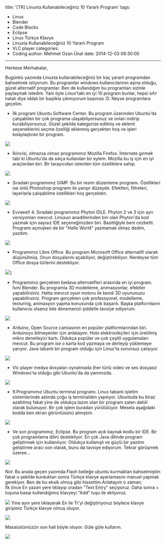title: '[TR] Linuxta Kullanabileceğiniz 10 Yararlı Program'
tags:
  - Linux
  - Blender
  - Code Blocks
  - Eclipse
  - Linux Türkçe Klavye
  - Linuxta Kullanabileceğiniz 10 Yararlı Program
  - VLC player
categories:
  -  Coding
author: Mehmet Ozan Ünal
date: 2014-12-03 06:30:00
---
Herkese Merhabalar,

Bugünkü yazımda Linuxta kullanabileceğiniz bir kaç yararlı programdan bahsetmek istiyorum. Bu programlar windows kullanıcılarının aşina olduğu, güzel alternatif programlar. Ben de kullandığım bu programları sizinle paylaşmak istedim. Yani öyle Linux'taki en iyi 10 program bunlar, hepsi sıfır hatalı diye iddalı bir başlıkla çıkmıyorum kaşınıza :D. Neyse programlara geçelim.

<!-- more -->  

* İlk program Ubuntu Software Center. Bu program üzerinden Ubuntu'da çalışabilen bir çok programa ulaşabiliyorsunuz ve onları indirip kurabiliyorsunuz. Güzel şekilde kategorize edilmiş ve eklenti seçeneklerini seçme özelliği eklenmiş gerçekten hoş ve işleri kolaylaştıran bir program.

![](https://4.bp.blogspot.com/-Bm-g47lRV64/VH5qesXPW5I/AAAAAAAAFhU/K_bf45ZAXaM/s1600/Screenshot%2Bfrom%2B2014-12-03%2B01%3A33%3A30.png)

* İkincisi, olmazsa olmaz programımız Mozilla Firefox. İnternete girmek tabi ki Ubuntu'da da sıkça kullanılan bir eylem. Mozilla bu iş için en iyi araçlardan biri. Bir tarayıcıdan istenilen tüm özelliklere sahip.

![](https://3.bp.blogspot.com/-ha7NEe0HKyY/VH5qb7ZJ_jI/AAAAAAAAFgk/QNzmwH2Tck4/s1600/Screenshot%2Bfrom%2B2014-12-03%2B01%3A10%3A34.png)

* Sıradaki programımız GIMP. Bu bir resim düzenleme programı. Özellikleri ise ünlü Photoshop programı ile yarışır düzeyde. Efektleri, filtreleri, layerlarla çalışabilme özellikleri hoş gerçekten.

![](https://4.bp.blogspot.com/--fxbWH1F6jM/VH5qb6DAY-I/AAAAAAAAFgo/odVEOKLdZlM/s1600/Screenshot%2Bfrom%2B2014-12-03%2B01%3A17%3A35.png)

* Evveeet! 4. Sıradaki programımız Phyton IDLE. Phyton 2 ve 3 için ayrı versiyonları mevcut. Linuxun anadillerinden biri olan Phyton'da kod yazmak için sayısız IDE seçeneğinizden biri. Basitliğiyle beni cezbetti. Programı açmışken de bir "Hello World" yazmamak olmaz dedim, yazdım.

![](https://3.bp.blogspot.com/-6mXCZ6fFvgo/VH5qckqeJUI/AAAAAAAAFgw/n5ZiuqrgnkU/s1600/Screenshot%2Bfrom%2B2014-12-03%2B01%3A19%3A00.png)

* Programımız Libre Office. Bu program Microsoft Office alternatifi olarak düşünülmüş. Onun dosyalarını açabiliyor, değiştirebiliyor. Nerdeyse tüm Office dosya türlerini destekliyor.

![](https://1.bp.blogspot.com/-QwacP5BN48I/VH5qcsy6jII/AAAAAAAAFg0/nWxGKQfZx5Q/s1600/Screenshot%2Bfrom%2B2014-12-03%2B01%3A19%3A38.png)]

* Programımız gerçekten bedava alternatifleri arasında en iyi program. İsmi Blender. Bu programla 3D modelleme, animasyonlar, efektler yapabilirsiniz. Hatta mevcut oyun motoru ile kendi 3D oyununuzu yapabilirsiniz. Program gerçekten çok professyonel, modelleme, texturing, animasyon yapma konusunda çok başarılı. Başka platformların kullanıcısı olsanız bile denemenizi şiddetle tavsiye ediyorum.

![](https://2.bp.blogspot.com/-13rHXvTjr9Y/VH5qc1rcB1I/AAAAAAAAFg4/QevkFUjZ_1w/s1600/Screenshot%2Bfrom%2B2014-12-03%2B01%3A20%3A59.png)

* Arduino, Open Source camiasının en popüler platformlarından biri. Arduinoyu bilmeyenler için anlatayım. Hobi elektronikçileri için üretilmiş mikro denetleyici kartı. Oldukça popüler ve çok çeşitli uygulamaları mevcut. Bu program ise o karta kod yazmaya ve derleyip yüklemeye yarıyor. Java tabanlı bir program olduğu için Linux'ta sorunsuz çalışıyor.

![](https://3.bp.blogspot.com/-x4Bvx_yjFLk/VH5qdMbpOQI/AAAAAAAAFg8/YT9eOUGTSeA/s1600/Screenshot%2Bfrom%2B2014-12-03%2B01%3A23%3A57.png)

* Vlc player medya dosyaları oynatmada (her türlü video ve ses dosyası) Windows'ta olduğu gibi Ubuntu'da da yanımızda.

![](https://4.bp.blogspot.com/-3q_X7cNkqjs/VH5qdcPeJ1I/AAAAAAAAFhA/U-I6-F6BjAQ/s1600/Screenshot%2Bfrom%2B2014-12-03%2B01%3A27%3A54.png)

* 9.Programımız Ubuntu terminal programı. Linux tabanlı işletim sistemlerinde aslında çoğu iş terminalden yapılıyor. Ubuntuda bu biraz azaltılmış fakat yine de oldukça lazım olan bir program zaten dahili olarak bulunuyor. Bir çok işlem buradan yürütülüyor. Mesela aşağıdaki kodda ben ekran görüntüsünü almıştım.


![](https://2.bp.blogspot.com/-vkUEKBlJU14/VH5qdtJnITI/AAAAAAAAFhE/U9Vb2nG-4GY/s1600/Screenshot%2Bfrom%2B2014-12-03%2B01%3A28%3A48.png)

* Ve son programımız, Eclipse. Bu program açık kaynak kodlu bir IDE. Bir çok programlama dilini destekliyor. En çok Java dilinde program geliştirmek için kullanılıyor. Oldukça kullanışlı ve güçlü bir yazılım geliştirme aracı son olarak, bunu da tavsiye ediyorum. Tekrar görüşmek üzeree...

![](https://3.bp.blogspot.com/-WNMFXYqdQdU/VH5qdzXfSyI/AAAAAAAAFhI/lp6_dWaMd5o/s1600/Screenshot%2Bfrom%2B2014-12-03%2B01%3A29%3A59.png) 

Not: Bu arada geçen yazımda Flash belleğe ubuntu kurmaktan bahsetmiştim fakat o şekilde kurduktan sonra Türkçe klavye ayarlamasını manuel yapmak gerekiyor. Ben de bu eksik olmuş gibi hissettim.Anlatayım o zaman;  
İlk önce En yazan yere tıklayıp oradan "Text Entry" seçiyoruz. Daha sonra + tuşuna basıp kullandığımız klavyeyi "Add" tuşu ile ekliyoruz.  

![](https://2.bp.blogspot.com/-DHydhzZf14c/VH5qb-04RuI/AAAAAAAAFgs/ibOc95T22Mc/s1600/Screenshot%2Bfrom%2B2014-12-03%2B01%3A13%3A08.png)
Yine aynı yere tıklayarak En ile Tr'yi değiştiriyoruz böylece klavye girişimiz Türkçe klavye olmuş oluyor.

![](https://1.bp.blogspot.com/-PjDM5xer7jY/VH5qefrZjZI/AAAAAAAAFhQ/szK8TW44XRM/s1600/Screenshot%2Bfrom%2B2014-12-03%2B01%3A30%3A44.png)

Masaüstümüzün son hali böyle oluyor. Güle güle kullanın.

![](https://1.bp.blogspot.com/-DfU-QPVYuRg/VH5qeuS-vHI/AAAAAAAAFhc/1W4D1MEDFPw/s1600/Screenshot%2Bfrom%2B2014-12-03%2B01%3A30%3A51.png)